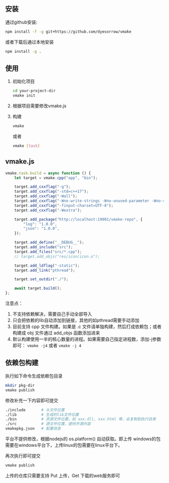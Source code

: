 
## 安装
通过github安装:
```sh
npm install -f -g git+https://github.com/dyesorrow/vmake
```
或者下载后通过本地安装
```sh
npm install -g .
```

## 使用

1. 初始化项目
    ```sh
    cd your-project-dir
    vmake init
    ```
2. 根据项目需要修改vmake.js

3. 构建
    ```sh
    vmake
    ```
    或者 
    ```sh
    vmake [task]
    ```

## vmake.js
```js
vmake.task.build = async function () {
    let target = vmake.cpp("app", "bin");

    target.add_cxxflag("-g");
    target.add_cxxflag("-std=c++17");
    target.add_cxxflag("-Wall");
    target.add_cxxflag("-Wno-write-strings -Wno-unused-parameter -Wno-sign-compare -Wno-format-security");
    target.add_cxxflag("-finput-charset=UTF-8");
    target.add_cxxflag("-Wextra");

    target.add_package("http://localhost:19901/vmake-repo", {
        "log": "1.0.0",
        "json": "1.0.0",
    });

    target.add_define("__DEBUG__");
    target.add_include("src");
    target.add_files("src/*.cpp");
    // target.add_objs("res/icon/icon.o");

    target.add_ldflag("-static");
    target.add_link("pthread");

    target.set_outdir("./");

    await target.build();
}; 
```

注意点：
1. 不支持依赖解决，需要自己手动全部导入
2. 只会把依赖的lib自动添加到链接，其他的如pthread需要手动添加
3. 目前支持 cpp 文件构建。如果是 .c 文件请单独构建，然后打成依赖包；或者构建成 obj 文件通过 add_objs 函数添加进来
4. 默认构建使用一半的核心数量的进程。如果需要自己指定进程数，添加-j参数即可： `vmake -j4` 或者  `vmake -j 4`


## 依赖包构建

执行如下命令生成依赖包目录
```sh
mkdir pkg-dir
vmake publish
```

修改补充一下内容即可提交
```sh
./include       # 头文件位置
./lib           # 生成的lib文件位置
./bin           # 资源文件位置，如 xxx.dll, xxx.html 等，会复制到执行目录
./src           # 源文件位置，提供开源内容
vmakepkg.json   # 配置信息
```
平台不提供修改，根据nodejs的 os.platform() 自动获取。即上传 windows的包需要在windows平台下，上传linux的包需要在linux平台下。

再次执行即可提交
```sh
vmake publish
```

上传的仓库只需要支持 Put 上传，Get 下载的web服务即可